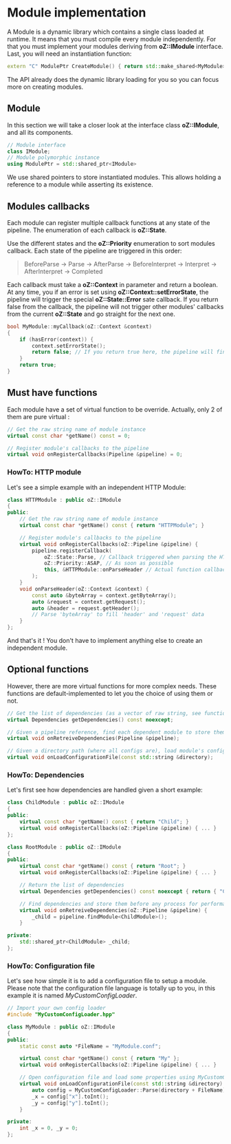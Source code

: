 # Module implementation

A Module is a dynamic library which contains a single class loaded at runtime.
It means that you must compile every module independently.
For that you must implement your modules deriving from **oZ::IModule** interface.
Last, you will need an instantiation function:
```C++
extern "C" ModulePtr CreateModule() { return std::make_shared<MyModule>(); }
```
The API already does the dynamic library loading for you so you can focus more on creating modules.

## Module

In this section we will take a closer look at the interface class **oZ::IModule**, and all its components.
```C++
// Module interface
class IModule;
// Module polymorphic instance
using ModulePtr = std::shared_ptr<IModule>
```
We use shared pointers to store instantiated modules. This allows holding a reference to a module while asserting its existence.

## Modules callbacks

Each module can register multiple callback functions at any state of the pipeline. The enumeration of each callback is **oZ::State**.

Use the different states and the **oZ::Priority** enumeration to sort modules callback.
Each state of the pipeline are triggered in this order:
> BeforeParse -> Parse -> AfterParse -> BeforeInterpret -> Interpret -> AfterInterpret -> Completed

Each callback must take a **oZ::Context** in parameter and return a boolean.
At any time, you if an error is set using **oZ::Context::setErrorState**, the pipeline will trigger the special **oZ::State::Error** sate callback.
If you return false from the callback, the pipeline will not trigger other modules' callbacks from the current **oZ::State** and go straight for the next one.

```C++
bool MyModule::myCallback(oZ::Context &context)
{
	if (hasError(context)) {
		context.setErrorState();
		return false; // If you return true here, the pipeline will finish to trigger every callback of the current state and not immediatly call Error callbacks
	}
	return true;
}
```

## Must have functions

Each module have a set of virtual function to be override. Actually, only 2 of them are pure virtual :
```C++
// Get the raw string name of module instance
virtual const char *getName() const = 0;

// Register module's callbacks to the pipeline
virtual void onRegisterCallbacks(Pipeline &pipeline) = 0;
```

### HowTo: HTTP module

Let's see a simple example with an independent HTTP Module:
```C++
class HTTPModule : public oZ::IModule
{
public:
	// Get the raw string name of module instance
	virtual const char *getName() const { return "HTTPModule"; }

	// Register module's callbacks to the pipeline
	virtual void onRegisterCallbacks(oZ::Pipeline &pipeline) {
		pipeline.registerCallback(
			oZ::State::Parse, // Callback triggered when parsing the HTTP request
			oZ::Priority::ASAP, // As soon as possible
			this, &HTTPModule::onParseHeader // Actual function callback
		);
	}
	void onParseHeader(oZ::Context &context) {
		const auto &byteArray = context.getByteArray();
		auto &request = context.getRequest();
		auto &header = request.getHeader();
		// Parse 'byteArray' to fill 'header' and 'request' data
	}
};
```
And that's it ! You don't have to implement anything else to create an independent module.

## Optional functions

However, there are more virtual functions for more complex needs. These functions are default-implemented to let you the choice of using them or not.
```C++
// Get the list of dependencies (as a vector of raw string, see function getName above)
virtual Dependencies getDependencies() const noexcept;

// Given a pipeline reference, find each dependent module to store them internally
virtual void onRetreiveDependencies(Pipeline &pipeline);

// Given a directory path (where all configs are), load module's configuration file
virtual void onLoadConfigurationFile(const std::string &directory);
```

### HowTo: Dependencies

Let's first see how dependencies are handled given a short example:

```C++
class ChildModule : public oZ::IModule
{
public:
	virtual const char *getName() const { return "Child"; }
	virtual void onRegisterCallbacks(oZ::Pipeline &pipeline) { ... }
};

class RootModule : public oZ::IModule
{
public:
	virtual const char *getName() const { return "Root"; }
	virtual void onRegisterCallbacks(oZ::Pipeline &pipeline) { ... }

	// Return the list of dependencies
	virtual Dependencies getDependencies() const noexcept { return { "Child" }; }

	// Find dependencies and store them before any process for performance reasons
	virtual void onRetreiveDependencies(oZ::Pipeline &pipeline) {
		_child = pipeline.findModule<ChildModule>();
	}

private:
	std::shared_ptr<ChildModule> _child;
};
```

### HowTo: Configuration file

Let's see how simple it is to add a configuration file to setup a module.
Please note that the configuration file language is totally up to you, in this example it is named *MyCustomConfigLoader*.
```C++
// Import your own config loader
#include "MyCustomConfigLoader.hpp"

class MyModule : public oZ::IModule
{
public:
	static const auto *FileName = "MyModule.conf";

	virtual const char *getName() const { return "My" };
	virtual void onRegisterCallbacks(oZ::Pipeline &pipeline) { ... }

	// Open configuration file and load some properties using MyCustomConfigLoader
	virtual void onLoadConfigurationFile(const std::string &directory) {
		auto config = MyCustomConfigLoader::Parse(directory + FileName);
		_x = config["x"].toInt();
		_y = config["y"].toInt();
	}

private:
	int _x = 0, _y = 0;
};
```